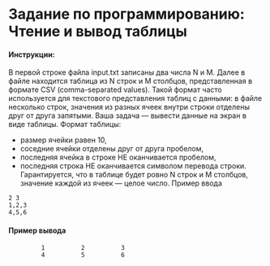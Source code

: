 # Задание по программированию: Чтение и вывод таблицы

#### Инструкции:
В первой строке файла input.txt записаны два числа N и M. Далее в файле находится таблица из N строк и M столбцов, представленная в формате CSV (comma-separated values). Такой формат часто используется для текстового представления таблиц с данными: в файле несколько строк, значения из разных ячеек внутри строки отделены друг от друга запятыми.  Ваша задача — вывести данные на экран в виде таблицы. Формат таблицы: 

* размер ячейки равен 10, 
* соседние ячейки отделены друг от друга пробелом,
* последняя ячейка в строке НЕ оканчивается пробелом, 
* последняя строка НЕ оканчивается символом перевода строки. Гарантируется, что в таблице будет ровно N строк и M столбцов, значение каждой из ячеек — целое число.    Пример ввода

```
2 3
1,2,3
4,5,6
```

#### Пример вывода
```
         1          2          3
         4          5          6
```